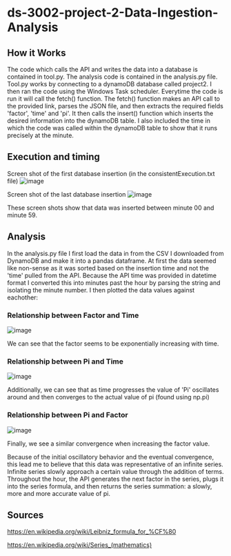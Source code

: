 # ds-3002-project-2-Data-Ingestion-Analysis

## How it Works

The code which calls the API and writes the data into a database is contained in tool.py. The analysis code is contained in the analysis.py file. Tool.py works by connecting to a dynamoDB database called project2. I then ran the code using the Windows Task scheduler. Everytime the code is run it will call the fetch() function. The fetch() function makes an API call to the provided link, parses the JSON file, and then extracts the required fields 'factor', 'time' and 'pi'. It then calls the insert() function which inserts the desired information into the dynamoDB table. I also included the time in which the code was called within the dynamoDB table to show that it runs precisely at the minute.

## Execution and timing

Screen shot of the first database insertion (in the consistentExecution.txt file)
![image](https://user-images.githubusercontent.com/88460223/144968812-7eb7532c-7cb1-48d3-bc21-36757ed4898e.png)

Screen shot of the last database insertion 
![image](https://user-images.githubusercontent.com/88460223/144968951-d1a961d9-ae2f-46c6-badb-1f436b3c9cf2.png)

These screen shots show that data was inserted between minute 00 and minute 59.

## Analysis
In the analysis.py file I first load the data in from the CSV I downloaded from DynamoDB and make it into a pandas dataframe. At first the data seemed like non-sense as it was sorted based on the insertion time and not the 'time' pulled from the API. Because the API time was provided in datetime format I converted this into minutes past the hour by parsing the string and isolating the minute number. I then plotted the data values against eachother:

### Relationship between Factor and Time
![image](https://user-images.githubusercontent.com/88460223/144967849-3a285c17-aedb-4ec9-bc6b-fc5fdc321f2b.png)

We can see that the factor seems to be exponentially increasing with time. 

### Relationship between Pi and Time
![image](https://user-images.githubusercontent.com/88460223/144968046-e313834e-220a-421b-8227-62526f344582.png)

Additionally, we can see that as time progresses the value of 'Pi' oscillates around and then converges to the actual value of pi (found using np.pi) 

### Relationship between Pi and Factor 
![image](https://user-images.githubusercontent.com/88460223/144968170-5e41d22c-e02d-4abc-b08e-3300af1a3aac.png)

Finally, we see a similar convergence when increasing the factor value.

Because of the initial oscillatory behavior and the eventual convergence, this lead me to believe that this data was representative of an infinite series. Infinite series slowly approach a certain value through the addition of terms. Throughout the hour, the API generates the next factor in the series, plugs it into the series formula, and then returns the series summation: a slowly, more and more accurate value of pi.

## Sources
https://en.wikipedia.org/wiki/Leibniz_formula_for_%CF%80

https://en.wikipedia.org/wiki/Series_(mathematics)


